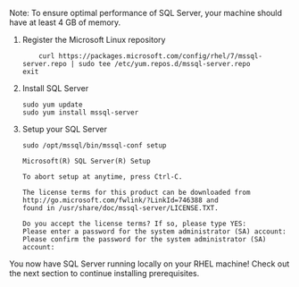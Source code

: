 Note: To ensure optimal performance of SQL Server, your machine should have at least 4 GB of memory.

1. Register the Microsoft Linux repository

    ```terminal
        curl https://packages.microsoft.com/config/rhel/7/mssql-server.repo | sudo tee /etc/yum.repos.d/mssql-server.repo
    exit
    ```

2. Install SQL Server

    ```terminal
    sudo yum update
    sudo yum install mssql-server
    ```

3. Setup your SQL Server

    ```terminal
    sudo /opt/mssql/bin/mssql-conf setup
    ```

    ```results
    Microsoft(R) SQL Server(R) Setup

    To abort setup at anytime, press Ctrl-C.

    The license terms for this product can be downloaded from http://go.microsoft.com/fwlink/?LinkId=746388 and
    found in /usr/share/doc/mssql-server/LICENSE.TXT.

    Do you accept the license terms? If so, please type YES:
    Please enter a password for the system administrator (SA) account:
    Please confirm the password for the system administrator (SA) account:
    ```

You now have SQL Server running locally on your RHEL machine! Check out the next section to continue installing prerequisites.
